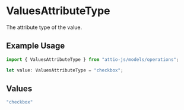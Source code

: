 # ValuesAttributeType

The attribute type of the value.

## Example Usage

```typescript
import { ValuesAttributeType } from "attio-js/models/operations";

let value: ValuesAttributeType = "checkbox";
```

## Values

```typescript
"checkbox"
```